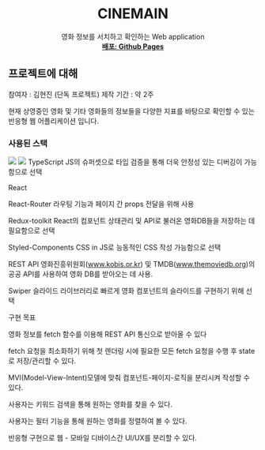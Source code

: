 <div align="center">
  <h1 align="center">CINEMAIN</h3>

  <p align="center">
    영화 정보를 서치하고 확인하는 Web application
    <br />
    <a href="https://greatisland.github.io/cinemain"><strong>배포: Github Pages</strong></a>
  </p>
</div>

## 프로젝트에 대해

참여자 : 김현진 (단독 프로젝트)
제작 기간 : 약 2주

현재 상영중인 영화 및 기타 영화들의 정보들을 다양한 지표를 바탕으로 확인할 수 있는 반응형 웹 어플리케이션 입니다.


### 사용된 스택
<img src="https://img.shields.io/badge/TypeScript-3178C6?style=for-the-badge&logo=TypeScript&logoColor=blue">
<img src="https://img.shields.io/badge/표시할이름-색상?style=for-the-badge&logo=기술스택아이콘&logoColor=white">
TypeScript
JS의 슈퍼셋으로 타입 검증을 통해 더욱 안정성 있는 디버깅이 가능함으로 선택

React

React-Router
라우팅 기능과 페이지 간 props 전달을 위해 사용

Redux-toolkit
React의 컴포넌트 상태관리 및 API로 불러온 영화DB들을 저장하는 데 필요함으로 선택

Styled-Components
CSS in JS로 능동적인 CSS 작성 가능함으로 선택

REST API
영화진흥위원회(www.kobis.or.kr) 및 TMDB(www.themoviedb.org)의 공공 API를 사용하여 영화 DB를 받아오는 데 사용.

Swiper
슬라이드 라이브러리로 빠르게 영화 컴포넌트의 슬라이드를 구현하기 위해 선택


구현 목표

영화 정보를 fetch 함수를 이용해 REST API 통신으로 받아올 수 있다

fetch 요청을 최소화하기 위해 첫 렌더링 시에 필요한 모든 fetch 요청을 수행 후 state로 저장/관리할 수 있다.

MVI(Model-View-Intent)모델에 맞춰 컴포넌트-페이지-로직을 분리시켜 작성할 수 있다.

사용자는 키워드 검색을 통해 원하는 영화를 찾을 수 있다.

사용자는 필터 기능을 통해 원하는 영화를 정렬하여 볼 수 있다.

반응형 구현으로 웹 - 모바일 디바이스간 UI/UX를 분리할 수 있다.
